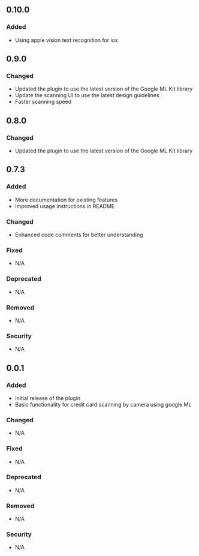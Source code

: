 ## 0.10.0


### Added
- Using apple vision text recognition for ios


## 0.9.0
### Changed
- Updated the plugin to use the latest version of the Google ML Kit library
- Update the scanning UI to use the latest design guidelines
- Faster scanning speed



## 0.8.0

### Changed
- Updated the plugin to use the latest version of the Google ML Kit library

## 0.7.3

### Added
- More documentation for existing features
- Improved usage instructions in README

### Changed
- Enhanced code comments for better understanding

### Fixed
- N/A

### Deprecated
- N/A

### Removed
- N/A

### Security
- N/A

## 0.0.1

### Added
- Initial release of the plugin
- Basic functionality for credit card scanning by camera using google ML

### Changed
- N/A

### Fixed
- N/A

### Deprecated
- N/A

### Removed
- N/A

### Security
- N/A
